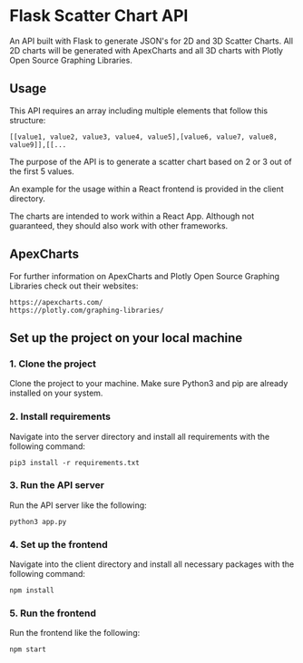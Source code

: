 # Flask Scatter Chart API
An API built with Flask to generate JSON's for 2D and 3D Scatter Charts. All 2D charts will be generated with ApexCharts and all 3D charts with Plotly Open Source Graphing Libraries.

## Usage
This API requires an array including multiple elements that follow this structure:
```
[[value1, value2, value3, value4, value5],[value6, value7, value8, value9]],[[...
```
The purpose of the API is to generate a scatter chart based on 2 or 3 out of the first 5 values.

An example for the usage within a React frontend is provided in the client directory. 

The charts are intended to work within a React App. Although not guaranteed, they should also work with other frameworks.

## ApexCharts
For further information on ApexCharts and Plotly Open Source Graphing Libraries check out their websites:
```
https://apexcharts.com/
https://plotly.com/graphing-libraries/
```

## Set up the project on your local machine
### 1. Clone the project
Clone the project to your machine. Make sure Python3 and pip are already installed on your system.
### 2. Install requirements
Navigate into the server directory and install all requirements with the following command:
```
pip3 install -r requirements.txt
```
### 3. Run the API server
Run the API server like the following:
```
python3 app.py
```
### 4. Set up the frontend
Navigate into the client directory and install all necessary packages with the following command:
```
npm install
```
### 5. Run the frontend
Run the frontend like the following:
```
npm start
```

